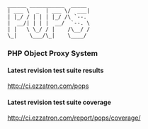    ______ ___________  _____ 
    | ___ \  _  | ___ \/  ___|
    | |_/ / | | | |_/ /\ `--. 
    |  __/| | | |  __/  `--. \
    | |   \ \_/ / |    /\__/ /
    \_|    \___/\_|    \____/ 

### PHP Object Proxy System

#### Latest revision test suite results
http://ci.ezzatron.com/pops

#### Latest revision test suite coverage
http://ci.ezzatron.com/report/pops/coverage/